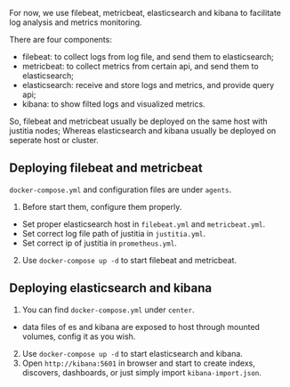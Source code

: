 For now, we use filebeat, metricbeat, elasticsearch and kibana to facilitate log analysis and metrics monitoring.

There are four components:

- filebeat: to collect logs from log file, and send them to elasticsearch;
- metricbeat: to collect metrics from certain api, and send them to elasticsearch;
- elasticsearch: receive and store logs and metrics, and provide query api;
- kibana: to show filted logs and visualized metrics.

So, filebeat and metricbeat usually be deployed on the same host with justitia nodes; 
Whereas elasticsearch and kibana usually be deployed on seperate host or cluster.

## Deploying filebeat and metricbeat

`docker-compose.yml` and configuration files are under `agents`.

1. Before start them, configure them properly.
  * Set proper elasticsearch host in `filebeat.yml` and `metricbeat.yml`.
  * Set correct log file path of justitia in `justitia.yml`.
  * Set correct ip of justitia in `prometheus.yml`.
2. Use `docker-compose up -d` to start filebeat and metricbeat.

## Deploying elasticsearch and kibana

1. You can find `docker-compose.yml` under `center`.
  * data files of es and kibana are exposed to host through mounted volumes, config it as you wish.
2. Use `docker-compose up -d` to start elasticsearch and kibana.
3. Open `http://kibana:5601` in browser and start to create indexs, discovers, dashboards, or just simply import `kibana-import.json`.
